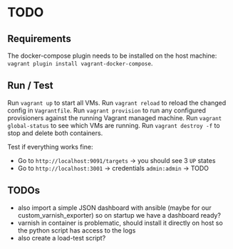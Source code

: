 # TODO


## Requirements
The docker-compose plugin needs to be installed on the host machine: `vagrant plugin install vagrant-docker-compose`.

## Run / Test 
Run `vagrant up` to start all VMs.
Run `vagrant reload` to reload the changed config in `Vagrantfile`.
Run `vagrant provision` to run any configured provisioners against the running Vagrant managed machine.
Run `vagrant global-status` to see which VMs are running.
Run `vagrant destroy -f` to stop and delete both containers.

Test if everything works fine:
 * Go to `http://localhost:9091/targets` -> you should see 3 `UP` states
 * Go to `http://localhost:3001` -> credentials `admin:admin` -> TODO


## TODOs
 * also import a simple JSON dashboard with ansible (maybe for our custom_varnish_exporter) so on startup we have a dashboard ready?
 * varnish in container is problematic, should install it directly on host so the python script has access to the logs
 * also create a load-test script?